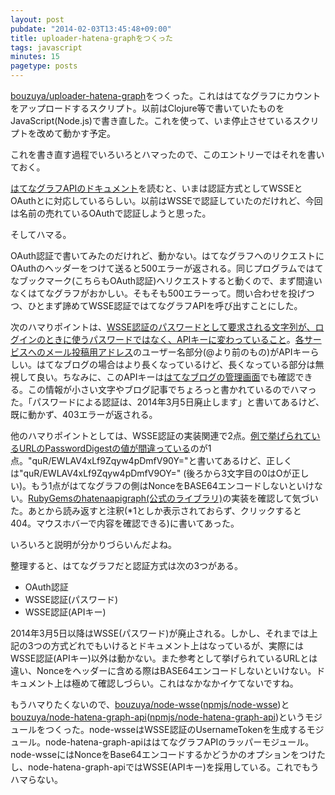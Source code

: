```yaml
---
layout: post
pubdate: "2014-02-03T13:45:48+09:00"
title: uploader-hatena-graphをつくった
tags: javascript
minutes: 15
pagetype: posts
---
```

[bouzuya/uploader-hatena-graph][]をつくった。これははてなグラフにカウントをアップロードするスクリプト。以前はClojure等で書いていたものをJavaScript(Node.js)で書き直した。これを使って、いま停止させているスクリプトを改めて動かす予定。

これを書き直す過程でいろいろとハマったので、このエントリーではそれを書いておく。

[はてなグラフAPIのドキュメント][hatena-graph-api]を読むと、いまは認証方式としてWSSEとOAuthとに対応しているらしい。以前はWSSEで認証していたのだけれど、今回は名前の売れているOAuthで認証しようと思った。

そしてハマる。

OAuth認証で書いてみたのだけれど、動かない。はてなグラフへのリクエストにOAuthのヘッダーをつけて送ると500エラーが返される。同じプログラムではてなブックマーク(こちらもOAuth認証)へリクエストすると動くので、まず間違いなくはてなグラフがおかしい。そもそも500エラーって。問い合わせを投げつつ、ひとまず諦めてWSSE認証ではてなグラフAPIを呼び出すことにした。

次のハマりポイントは、[WSSE認証のパスワードとして要求される文字列が、ログインのときに使うパスワードではなく、APIキーに変わっていること](http://hatena.g.hatena.ne.jp/hatenagraph/20131003/1380786459)。[各サービスへのメール投稿用アドレス](https://www.hatena.ne.jp/my/config/mail/upload)のユーザー名部分(@より前のもの)がAPIキーらしい。はてなブログの場合はより長くなっているけど、長くなっている部分は無視して良い。ちなみに、このAPIキーは[はてなブログの管理画面](http://blog.hatena.ne.jp/my/config/detail)でも確認できる。この情報が小さい文字やブログ記事でちょろっと書かれているのでハマった。「パスワードによる認証は、2014年3月5日廃止します」と書いてあるけど、既に動かず、403エラーが返される。

他のハマりポイントとしては、WSSE認証の実装関連で2点。[例で挙げられているURLのPasswordDigestの値が間違っている](http://www.xml.com/pub/a/2003/12/17/dive.html)のが1点。"quR/EWLAV4xLf9Zqyw4pDmfV90Y="と書いてあるけど、正しくは"quR/EWLAV4xLf9Zqyw4pDmfV9OY=" (後ろから3文字目の0はOが正しい)。もう1点がはてなグラフの側はNonceをBASE64エンコードしないといけない。[RubyGemsのhatenaapigraph(公式のライブラリ)](https://rubygems.org/gems/hatenaapigraph)の実装を確認して気づいた。あとから読み返すと注釈(\*1としか表示されておらず、クリックすると404。マウスホバーで内容を確認できる)に書いてあった。

いろいろと説明が分かりづらいんだよね。

整理すると、はてなグラフだと認証方式は次の3つがある。

- OAuth認証
- WSSE認証(パスワード)
- WSSE認証(APIキー)

2014年3月5日以降はWSSE(パスワード)が廃止される。しかし、それまでは上記の3つの方式どれでもいけるとドキュメント上はなっているが、実際にはWSSE認証(APIキー)以外は動かない。また参考として挙げられているURLとは違い、Nonceをヘッダーに含める際はBASE64エンコードしないといけない。ドキュメント上は極めて確認しづらい。これはなかなかイケてないですね。

もうハマりたくないので、[bouzuya/node-wsse][]([npmjs/node-wsse][])と[bouzuya/node-hatena-graph-api][]([npmjs/node-hatena-graph-api][])というモジュールをつくった。node-wsseはWSSE認証のUsernameTokenを生成するモジュール。node-hatena-graph-apiははてなグラフAPIのラッパーモジュール。node-wsseにはNonceをBase64エンコードするかどうかのオプションをつけたし、node-hatena-graph-apiではWSSE(APIキー)を採用している。これでもうハマらない。

[hatena-graph-api]: http://developer.hatena.ne.jp/ja/documents/graph/apis/rest
[npmjs/node-wsse]: https://npmjs.org/package/wsse
[npmjs/node-hatena-graph-api]: https://npmjs.org/package/hatena-graph-api
[bouzuya/node-wsse]: https://github.com/bouzuya/node-wsse
[bouzuya/node-hatena-graph-api]: https://github.com/bouzuya/node-hatena-graph-api
[bouzuya/uploader-hatena-graph]: https://github.com/bouzuya/uploader-hatena-graph

